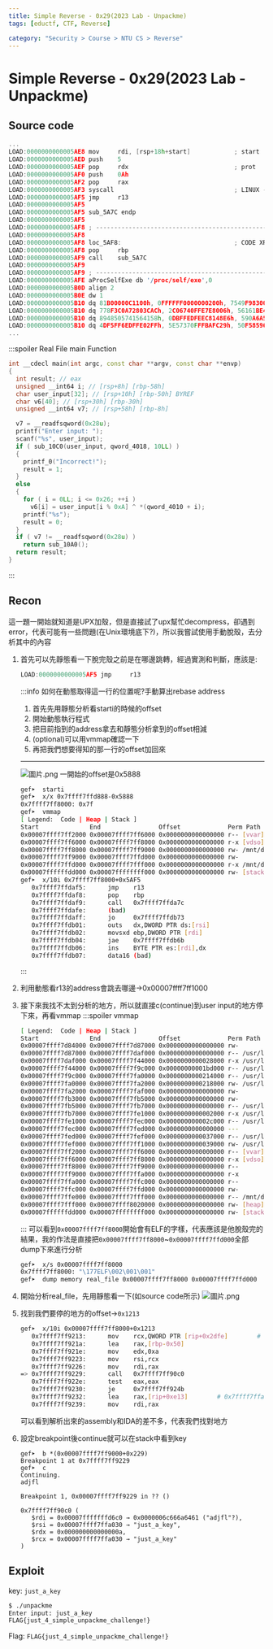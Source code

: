 ```yaml
---
title: Simple Reverse - 0x29(2023 Lab - Unpackme)
tags: [eductf, CTF, Reverse]

category: "Security > Course > NTU CS > Reverse"
---
```


# Simple Reverse - 0x29(2023 Lab - Unpackme)
## Source code
```cpp
...
LOAD:0000000000005AE8 mov     rdi, [rsp+18h+start]            ; start
LOAD:0000000000005AED push    5
LOAD:0000000000005AEF pop     rdx                             ; prot
LOAD:0000000000005AF0 push    0Ah
LOAD:0000000000005AF2 pop     rax
LOAD:0000000000005AF3 syscall                                 ; LINUX - sys_mprotect
LOAD:0000000000005AF5 jmp     r13
LOAD:0000000000005AF5
LOAD:0000000000005AF5 sub_5A7C endp
LOAD:0000000000005AF5
LOAD:0000000000005AF8 ; ---------------------------------------------------------------------------
LOAD:0000000000005AF8
LOAD:0000000000005AF8 loc_5AF8:                               ; CODE XREF: start+2↑p
LOAD:0000000000005AF8 pop     rbp
LOAD:0000000000005AF9 call    sub_5A7C
LOAD:0000000000005AF9
LOAD:0000000000005AF9 ; ---------------------------------------------------------------------------
LOAD:0000000000005AFE aProcSelfExe db '/proc/self/exe',0
LOAD:0000000000005B0D align 2
LOAD:0000000000005B0E dw 1
LOAD:0000000000005B10 dq 81B00000C1100h, 0FFFFFF0000000200h, 7549F983004AE8E5h, 0FD374C8D48575344h, 0CE39482FEB5B565Eh, 0FFFFFBFF5E563273h
LOAD:0000000000005B10 dq 778F3C0A72803CACh, 2C06740FFE7E8006h, 56161BE477013CE8h, 0FFBFFFFF75D028ADh, 0D801F829C80F5FDFh, 0C35BDFEBAC0312ABh
LOAD:0000000000005B10 dq 8948505741564158h, 0DBFFEDFEEC8148E6h, 590A6A5F54591000h, 5003E8348A548F3h, 0B6AB48FE8949F875h, 0F60C0AFC0CCBB374h
LOAD:0000000000005B10 dq 4DF5FF6EDFFE02FFh, 5E57370FFFBAFC29h, 50F58596AED7B8Ch, 0DFFF6FDB0579C085h, 8D49FD91580F6A0Eh, 0E741AAA00B0FF7Dh
...
```
:::spoiler Real File main Function
```cpp
int __cdecl main(int argc, const char **argv, const char **envp)
{
  int result; // eax
  unsigned __int64 i; // [rsp+8h] [rbp-58h]
  char user_input[32]; // [rsp+10h] [rbp-50h] BYREF
  char v6[40]; // [rsp+30h] [rbp-30h]
  unsigned __int64 v7; // [rsp+58h] [rbp-8h]

  v7 = __readfsqword(0x28u);
  printf("Enter input: ");
  scanf("%s", user_input);
  if ( sub_10C0(user_input, qword_4018, 10LL) )
  {
    printf_0("Incorrect!");
    result = 1;
  }
  else
  {
    for ( i = 0LL; i <= 0x26; ++i )
      v6[i] = user_input[i % 0xA] ^ *(qword_4010 + i);
    printf("%s");
    result = 0;
  }
  if ( v7 != __readfsqword(0x28u) )
    return sub_10A0();
  return result;
}
```
:::

## Recon
這一題一開始就知道是UPX加殼，但是直接試了upx幫忙decompress，卻遇到error，代表可能有一些問題(在Unix環境底下?)，所以我嘗試使用手動脫殼，去分析其中的內容

1. 首先可以先靜態看一下脫完殼之前是在哪邊跳轉，經過實測和判斷，應該是:
    ```cpp
    LOAD:0000000000005AF5 jmp     r13
    ```
    :::info
    如何在動態取得這一行的位置呢?手動算出rebase address
    1. 首先先用靜態分析看starti的時候的offset
    2. 開始動態執行程式
    3. 把目前指到的address拿去和靜態分析拿到的offset相減
    4. (optional)可以用vmmap確認一下
    5. 再把我們想要得知的那一行的offset加回來
    
    ---
    ![圖片.png](https://hackmd.io/_uploads/Hk8-l9XXa.png)
    一開始的offset是0x5888
    ```bash
    gef➤  starti
    gef➤  x/x 0x7ffff7ffd888-0x5888
    0x7ffff7ff8000: 0x7f
    gef➤  vmmap
    [ Legend:  Code | Heap | Stack ]
    Start              End                Offset             Perm Path
    0x00007ffff7ff2000 0x00007ffff7ff6000 0x0000000000000000 r-- [vvar]
    0x00007ffff7ff6000 0x00007ffff7ff8000 0x0000000000000000 r-x [vdso]
    0x00007ffff7ff8000 0x00007ffff7ff9000 0x0000000000000000 rw- /mnt/d/NTU/Second Year/Computer Security/Reverse/Lab3/Unpackme/unpackme
    0x00007ffff7ff9000 0x00007ffff7ffd000 0x0000000000000000 rw-
    0x00007ffff7ffd000 0x00007ffff7fff000 0x0000000000000000 r-x /mnt/d/NTU/Second Year/Computer Security/Reverse/Lab3/Unpackme/unpackme
    0x00007ffffffdd000 0x00007ffffffff000 0x0000000000000000 rw- [stack]
    gef➤  x/10i 0x7ffff7ff8000+0x5AF5
       0x7ffff7ffdaf5:      jmp    r13
       0x7ffff7ffdaf8:      pop    rbp
       0x7ffff7ffdaf9:      call   0x7ffff7ffda7c
       0x7ffff7ffdafe:      (bad)
       0x7ffff7ffdaff:      jo     0x7ffff7ffdb73
       0x7ffff7ffdb01:      outs   dx,DWORD PTR ds:[rsi]
       0x7ffff7ffdb02:      movsxd ebp,DWORD PTR [rdi]
       0x7ffff7ffdb04:      jae    0x7ffff7ffdb6b
       0x7ffff7ffdb06:      ins    BYTE PTR es:[rdi],dx
       0x7ffff7ffdb07:      data16 (bad)
    ```
    :::
2. 利用動態看r13的address會跳去哪邊$\to$0x00007ffff7ff1000
3. 接下來我找不太到分析的地方，所以就直接c(continue)到user input的地方停下來，再看vmmap
    :::spoiler vmmap
    ```bash
    [ Legend:  Code | Heap | Stack ]
    Start              End                Offset             Perm Path
    0x00007ffff7d84000 0x00007ffff7d87000 0x0000000000000000 rw-
    0x00007ffff7d87000 0x00007ffff7daf000 0x0000000000000000 r-- /usr/lib/x86_64-linux-gnu/libc.so.6
    0x00007ffff7daf000 0x00007ffff7f44000 0x0000000000028000 r-x /usr/lib/x86_64-linux-gnu/libc.so.6
    0x00007ffff7f44000 0x00007ffff7f9c000 0x00000000001bd000 r-- /usr/lib/x86_64-linux-gnu/libc.so.6
    0x00007ffff7f9c000 0x00007ffff7fa0000 0x0000000000214000 r-- /usr/lib/x86_64-linux-gnu/libc.so.6
    0x00007ffff7fa0000 0x00007ffff7fa2000 0x0000000000218000 rw- /usr/lib/x86_64-linux-gnu/libc.so.6
    0x00007ffff7fa2000 0x00007ffff7faf000 0x0000000000000000 rw-
    0x00007ffff7fb3000 0x00007ffff7fb5000 0x0000000000000000 rw-
    0x00007ffff7fb5000 0x00007ffff7fb7000 0x0000000000000000 r-- /usr/lib/x86_64-linux-gnu/ld-linux-x86-64.so.2
    0x00007ffff7fb7000 0x00007ffff7fe1000 0x0000000000002000 r-x /usr/lib/x86_64-linux-gnu/ld-linux-x86-64.so.2
    0x00007ffff7fe1000 0x00007ffff7fec000 0x000000000002c000 r-- /usr/lib/x86_64-linux-gnu/ld-linux-x86-64.so.2
    0x00007ffff7fec000 0x00007ffff7fed000 0x0000000000000000 ---
    0x00007ffff7fed000 0x00007ffff7fef000 0x0000000000037000 r-- /usr/lib/x86_64-linux-gnu/ld-linux-x86-64.so.2
    0x00007ffff7fef000 0x00007ffff7ff1000 0x0000000000039000 rw- /usr/lib/x86_64-linux-gnu/ld-linux-x86-64.so.2
    0x00007ffff7ff2000 0x00007ffff7ff6000 0x0000000000000000 r-- [vvar]
    0x00007ffff7ff6000 0x00007ffff7ff8000 0x0000000000000000 r-x [vdso]
    0x00007ffff7ff8000 0x00007ffff7ff9000 0x0000000000000000 r--
    0x00007ffff7ff9000 0x00007ffff7ffa000 0x0000000000000000 r-x
    0x00007ffff7ffa000 0x00007ffff7ffc000 0x0000000000000000 r--
    0x00007ffff7ffc000 0x00007ffff7ffd000 0x0000000000000000 rw-
    0x00007ffff7ffe000 0x00007ffff7fff000 0x0000000000000000 r-- /mnt/d/NTU/Second Year/Computer Security/Reverse/Lab3/Unpackme/unpackme
    0x00007ffff7fff000 0x00007ffff8020000 0x0000000000000000 rw- [heap]
    0x00007ffffffdd000 0x00007ffffffff000 0x0000000000000000 rw- [stack]
    ```
    :::
    可以看到`0x00007ffff7ff8000`開始會有ELF的字樣，代表應該是他脫殼完的結果，我的作法是直接把`0x00007ffff7ff8000`~`0x00007ffff7ffd000`全部dump下來進行分析
    ```bash
    gef➤  x/s 0x00007ffff7ff8000
    0x7ffff7ff8000: "\177ELF\002\001\001"
    gef➤  dump memory real_file 0x00007ffff7ff8000 0x00007ffff7ffd000
    ```
4. 開始分析real_file，先用靜態看一下(如source code所示)
    ![圖片.png](https://hackmd.io/_uploads/BylZUq7X6.png)
5. 找到我們要停的地方的offset$\to$`0x1213`
    ```bash
    gef➤  x/10i 0x00007ffff7ff8000+0x1213
       0x7ffff7ff9213:      mov    rcx,QWORD PTR [rip+0x2dfe]        # 0x7ffff7ffc018
       0x7ffff7ff921a:      lea    rax,[rbp-0x50]
       0x7ffff7ff921e:      mov    edx,0xa
       0x7ffff7ff9223:      mov    rsi,rcx
       0x7ffff7ff9226:      mov    rdi,rax
    => 0x7ffff7ff9229:      call   0x7ffff7ff90c0
       0x7ffff7ff922e:      test   eax,eax
       0x7ffff7ff9230:      je     0x7ffff7ff924b
       0x7ffff7ff9232:      lea    rax,[rip+0xe13]        # 0x7ffff7ffa04c
       0x7ffff7ff9239:      mov    rdi,rax
    ```
    可以看到解析出來的assembly和IDA的差不多，代表我們找對地方
6. 設定breakpoint後continue就可以在stack中看到key
    ```
    gef➤  b *(0x00007ffff7ff9000+0x229)
    Breakpoint 1 at 0x7ffff7ff9229
    gef➤  c
    Continuing.
    adjfl

    Breakpoint 1, 0x00007ffff7ff9229 in ?? ()
    
    ```
    ```────────────────────────────────────────────────────────────────────────────────────────── arguments (guessed) ────
    0x7ffff7ff90c0 (
       $rdi = 0x00007fffffffd6c0 → 0x0000006c666a6461 ("adjfl"?),
       $rsi = 0x00007ffff7ffa030 → "just_a_key",
       $rdx = 0x000000000000000a,
       $rcx = 0x00007ffff7ffa030 → "just_a_key"
    )
    ```
## Exploit
key: `just_a_key`
```bash
$ ./unpackme
Enter input: just_a_key
FLAG{just_4_simple_unpackme_challenge!}
```

Flag: `FLAG{just_4_simple_unpackme_challenge!}`